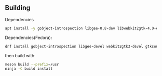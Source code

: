 ## Building

Dependencies
```bash
apt install -y gobject-introspection libgee-0.8-dev libwebkit2gtk-4.0-dev libgtksourceview-3.0-dev libcln-dev libgranite-dev libcurl4-openssl-dev libmpfr-dev intltool meson valac
```

Dependencies(Fedora):

```bash
dnf install gobject-introspection libgee-devel webkit2gtk3-devel gtksourceview3-devel cln-devel granite-devel libcurl-devel mpfr-devel intltool meson vala 
```

then build with:

```bash
meson build --prefix=/usr
ninja -C build install
```
